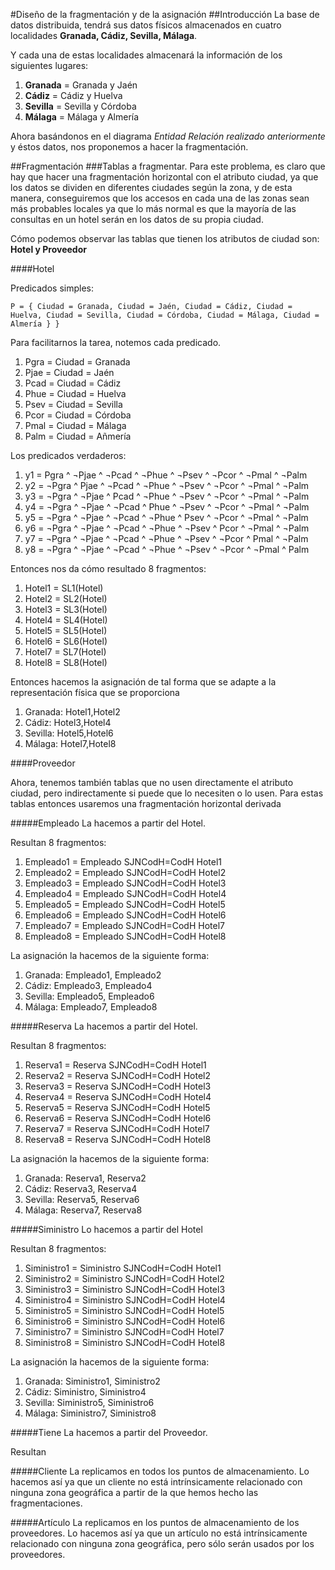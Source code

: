 #Diseño de la fragmentación y de la asignación
##Introducción
La base de datos distribuida, tendrá sus datos físicos almacenados en cuatro localidades **Granada, Cádiz, Sevilla, Málaga**.

Y cada una de estas localidades almacenará la información de los siguientes lugares:

1. **Granada** = Granada y Jaén
2. **Cádiz** = Cádiz y Huelva
3. **Sevilla** = Sevilla y Córdoba
4. **Málaga** = Málaga y Almería

Ahora basándonos en el diagrama *Entidad Relación realizado anteriormente* y éstos datos, nos proponemos a hacer la fragmentación.

##Fragmentación
###Tablas a fragmentar.
Para este problema, es claro que hay que hacer una fragmentación horizontal con el atributo ciudad, ya que los datos se dividen en diferentes ciudades según la zona, y de esta manera, conseguiremos que los accesos en cada una de las zonas sean más probables locales ya que lo más normal es que la mayoría de las consultas en un hotel serán en los datos de su propia ciudad.

Cómo podemos observar las tablas que tienen los atributos de ciudad son: **Hotel y Proveedor**

####Hotel

Predicados simples:

    P = { Ciudad = Granada, Ciudad = Jaén, Ciudad = Cádiz, Ciudad = Huelva, Ciudad = Sevilla, Ciudad = Córdoba, Ciudad = Málaga, Ciudad = Almería } }

Para facilitarnos la tarea, notemos cada predicado.

1. Pgra = Ciudad = Granada
2. Pjae = Ciudad = Jaén
3. Pcad = Ciudad = Cádiz
4. Phue = Ciudad = Huelva
5. Psev = Ciudad = Sevilla
6. Pcor = Ciudad = Córdoba
7. Pmal = Ciudad = Málaga
8. Palm = Ciudad = Añmería

Los predicados verdaderos:

1. y1 =   Pgra ^ ¬Pjae ^ ¬Pcad ^ ¬Phue ^ ¬Psev ^ ¬Pcor ^ ¬Pmal ^ ¬Palm
2. y2 =  ¬Pgra ^ Pjae ^ ¬Pcad ^ ¬Phue ^ ¬Psev ^ ¬Pcor ^ ¬Pmal ^ ¬Palm 
3. y3 =  ¬Pgra ^ ¬Pjae ^ Pcad ^ ¬Phue ^ ¬Psev ^ ¬Pcor ^ ¬Pmal ^ ¬Palm 
4. y4 =  ¬Pgra ^ ¬Pjae ^ ¬Pcad ^ Phue ^ ¬Psev ^ ¬Pcor ^ ¬Pmal ^ ¬Palm 
5. y5 =  ¬Pgra ^ ¬Pjae ^ ¬Pcad ^ ¬Phue ^ Psev ^ ¬Pcor ^ ¬Pmal ^ ¬Palm 
6. y6 =  ¬Pgra ^ ¬Pjae ^ ¬Pcad ^ ¬Phue ^ ¬Psev ^ Pcor ^ ¬Pmal ^ ¬Palm 
7. y7 =  ¬Pgra ^ ¬Pjae ^ ¬Pcad ^ ¬Phue ^ ¬Psev ^ ¬Pcor ^ Pmal ^ ¬Palm 
8. y8 =  ¬Pgra ^ ¬Pjae ^ ¬Pcad ^ ¬Phue ^ ¬Psev ^ ¬Pcor ^ ¬Pmal ^ Palm 

Entonces nos da cómo resultado 8 fragmentos:

1. Hotel1 = SL1(Hotel)
2. Hotel2 = SL2(Hotel)
3. Hotel3 = SL3(Hotel)
4. Hotel4 = SL4(Hotel)
5. Hotel5 = SL5(Hotel)
6. Hotel6 = SL6(Hotel)
7. Hotel7 = SL7(Hotel)
8. Hotel8 = SL8(Hotel)

Entonces hacemos la asignación de tal forma que se adapte a la representación física que se proporciona

1. Granada: Hotel1,Hotel2
2. Cádiz: Hotel3,Hotel4
3. Sevilla: Hotel5,Hotel6
4. Málaga: Hotel7,Hotel8

####Proveedor





Ahora, tenemos también tablas que no usen directamente el atributo ciudad, pero indirectamente si puede que lo necesiten o lo usen.
Para estas tablas entonces usaremos una fragmentación horizontal derivada

#####Empleado
La hacemos a partir del Hotel.

Resultan 8 fragmentos:

1. Empleado1 = Empleado SJNCodH=CodH Hotel1
2. Empleado2 = Empleado SJNCodH=CodH Hotel2
3. Empleado3 = Empleado SJNCodH=CodH Hotel3
4. Empleado4 = Empleado SJNCodH=CodH Hotel4
5. Empleado5 = Empleado SJNCodH=CodH Hotel5
6. Empleado6 = Empleado SJNCodH=CodH Hotel6
7. Empleado7 = Empleado SJNCodH=CodH Hotel7
8. Empleado8 = Empleado SJNCodH=CodH Hotel8

La asignación la hacemos de la siguiente forma:

1. Granada: Empleado1, Empleado2
2. Cádiz: Empleado3, Empleado4
3. Sevilla: Empleado5, Empleado6
4. Málaga: Empleado7, Empleado8

#####Reserva
La hacemos a partir del Hotel.

Resultan 8 fragmentos:

1. Reserva1 = Reserva SJNCodH=CodH Hotel1
2. Reserva2 = Reserva SJNCodH=CodH Hotel2
3. Reserva3 = Reserva SJNCodH=CodH Hotel3
4. Reserva4 = Reserva SJNCodH=CodH Hotel4
5. Reserva5 = Reserva SJNCodH=CodH Hotel5
6. Reserva6 = Reserva SJNCodH=CodH Hotel6
7. Reserva7 = Reserva SJNCodH=CodH Hotel7
8. Reserva8 = Reserva SJNCodH=CodH Hotel8

La asignación la hacemos de la siguiente forma:

1. Granada: Reserva1, Reserva2
2. Cádiz: Reserva3, Reserva4
3. Sevilla: Reserva5, Reserva6
4. Málaga: Reserva7, Reserva8


#####Siministro
Lo hacemos a partir del Hotel

Resultan 8 fragmentos:

1. Siministro1 = Siministro SJNCodH=CodH Hotel1
2. Siministro2 = Siministro SJNCodH=CodH Hotel2
3. Siministro3 = Siministro SJNCodH=CodH Hotel3
4. Siministro4 = Siministro SJNCodH=CodH Hotel4
5. Siministro5 = Siministro SJNCodH=CodH Hotel5
6. Siministro6 = Siministro SJNCodH=CodH Hotel6
7. Siministro7 = Siministro SJNCodH=CodH Hotel7
8. Siministro8 = Siministro SJNCodH=CodH Hotel8

La asignación la hacemos de la siguiente forma:

1. Granada: Siministro1, Siministro2
2. Cádiz: Siministro, Siministro4
3. Sevilla: Siministro5, Siministro6
4. Málaga: Siministro7, Siministro8

#####Tiene
La hacemos a partir del Proveedor.

Resultan 

#####Cliente
La replicamos en todos los puntos de almacenamiento. Lo hacemos así ya que un cliente no está intrínsicamente relacionado con ninguna zona geográfica a partir de la que hemos hecho las fragmentaciones. 

#####Artículo
La replicamos en los puntos de almacenamiento de los proveedores. Lo hacemos así ya que un artículo no está intrínsicamente relacionado con ninguna zona geográfica, pero sólo serán usados por los proveedores.




